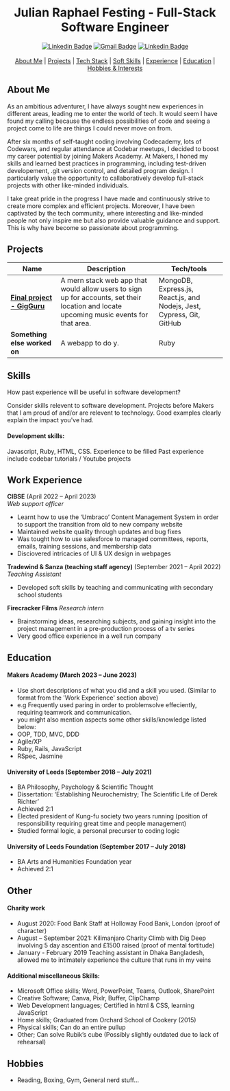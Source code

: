 <div align="center">
  <h1>Julian Raphael Festing - Full-Stack Software Engineer </h1>
  <a href="https://www.linkedin.com/in/julian-r-f"><img src="https://img.shields.io/badge/-LinkedIn-0A66C2?logo=linkedin&style=for-the-badge" alt="Linkedin Badge" /></a>
  <a href="mailto:julfesting@gmail.com"><img src="https://img.shields.io/badge/-gmail-EA4335?logo=gmail&logoColor=white&style=for-the-badge" alt="Gmail Badge" /></a>
  <a href="https://github.com/Raphael40"><img src="https://img.shields.io/badge/-github-181717?logo=github&logoColor=white&style=for-the-badge" alt="Linkedin Badge" /></a>
  <br>
  <br>
  <div>
    <a href="#-about-me">About Me</a> | 
    <a href="#-projects">Projects</a> |
    <a href="#-tech-stack">Tech Stack</a> |
    <a href="#-soft-skills">Soft Skills</a> |
    <a href="#-experience">Experience</a> |
    <a href="#-education">Education</a> |
    <a href="#-hobbies-&-interests">Hobbies & Interests</a>
  </div>
</div>

## About Me

As an ambitious adventurer, I have always sought new experiences in different areas, leading me to enter the world of tech. It would seem I have found my calling because the endless possibilities of code and seeing a project come to life are things I could never move on from. 

After six months of self-taught coding involving Codecademy, lots of Codewars, and regular attendance at Codebar meetups, I decided to boost my career potential by joining Makers Academy. At Makers, I honed my skills and learned best practices in programming, including test-driven developement, .git version control, and detailed program design. I particularly value the opportunity to callaboratively develop full-stack projects with other like-minded individuals.

I take great pride in the progress I have made and continuously strive to create more complex and efficient projects. Moreover, I have been captivated by the tech community, where interesting and like-minded people not only inspire me but also provide valuable guidance and support. This is why have become so passionate about programming.


## Projects

| Name                         | Description       | Tech/tools        |
| ---------------------------- | ----------------- | ----------------- |
| **[Final project - GigGuru](https://github.com/Raphael40/gig-guru)**           | A mern stack web app that would allow users to sign up for accounts, set their location and locate upcoming music events for that area. | MongoDB, Express.js, React.js, and Nodejs, Jest, Cypress, Git, GitHub |
| **Something else worked on** | A webapp to do y. | Ruby              |

## Skills

How past experience will be useful in software development?

Consider skills relevent to software development. Projects before Makers that I am proud of and/or are relevent to technology. Good examples clearly explain the impact you've had. 

#### Development skills: 

Javascript, Ruby, HTML, CSS. 
Experience to be filled
Past experience include codebar tutorials / Youtube projects

## Work Experience

**CIBSE** (April 2022 – April 2023)  
_Web support officer_
-	Learnt how to use the ‘Umbraco’ Content Management System in order to support the transition from old to new company website 
-	Maintained website quality through updates and bug fixes 
-	Was tought how to use salesforce to managed committees, reports, emails, training sessions, and membership data
-	Disciovered intricacies of UI & UX design in webpages

**Tradewind & Sanza (teaching staff agency)** (September 2021 – April 2022)  
_Teaching Assistant_
- Developed soft skills by teaching and communicating with secondary school students

**Firecracker Films**
_Research intern_
-	Brainstorming ideas, researching subjects, and gaining insight into the project management in a pre-production process of a tv series 
-	Very good office experience in a well run company

## Education

#### Makers Academy (March 2023 – June 2023)
- Use short descriptions of what you did and a skill you used. (Similar to format from the 'Work Experience' section above)
- e.g Frequently used paring in order to problemsolve effeciently, requiring teamwork and communication.
- you might also mention aspects some other skills/knowledge listed below: 
- OOP, TDD, MVC, DDD
- Agile/XP
- Ruby, Rails, JavaScript
- RSpec, Jasmine

#### University of Leeds (September 2018 – July 2021)
- BA Philosophy, Psychology & Scientific Thought
-	Dissertation: ‘Establishing Neurochemistry; The Scientific Life of Derek Richter’
-	Achieved 2:1
-	Elected president of Kung-fu society two years running (position of responsibility requiring great time and people management)
-	Studied formal logic, a personal precurser to coding logic

#### University of Leeds Foundation (September 2017 – July 2018)
- BA Arts and Humanities Foundation year
-	Achieved 2:1

## Other

#### Charity work
- August 2020: Food Bank Staff at Holloway Food Bank, London (proof of character)
- August – September 2021: Kilimanjaro Charity Climb with Dig Deep involving 5 day ascention and £1500 raised (proof of mental fortitude)
- January - February 2019 Teaching assistant in Dhaka Bangladesh, allowed me to intimately experience the culture that runs in my veins

#### Additional miscellaneous Skills:
-	Microsoft Office skills; Word, PowerPoint, Teams, Outlook, SharePoint
-	Creative Software; Canva, Pixlr, Buffer, ClipChamp
-	Web Development languages; Certified in html & CSS, learning JavaScript
-	Home skills; Graduated from Orchard School of Cookery (2015)
-	Physical skills; Can do an entire pullup 
-	Other; Can solve Rubik’s cube (Possibly slightly outdated due to lack of rehearsal)

## Hobbies
- Reading, Boxing, Gym, General nerd stuff...